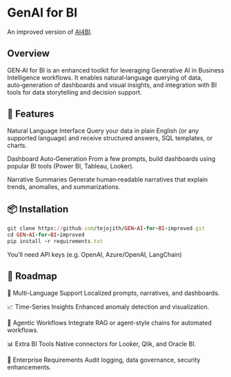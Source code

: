 # GenAI for BI
An improved version of [AI4BI](https://github.com/Vinayakmoudgil/AI4BI).

## Overview
GEN‑AI for BI is an enhanced toolkit for leveraging Generative AI in Business Intelligence workflows. It enables natural‑language querying of data, auto‑generation of dashboards and visual insights, and integration with BI tools for data storytelling and decision support.

## 🚀 Features
Natural Language Interface
Query your data in plain English (or any supported language) and receive structured answers, SQL templates, or charts.

Dashboard Auto‑Generation
From a few prompts, build dashboards using popular BI tools (Power BI, Tableau, Looker).

Narrative Summaries
Generate human‑readable narratives that explain trends, anomalies, and summarizations.

## 📦 Installation
```ruby
git clone https://github.com/tejojith/GEN-AI-for-BI-improved.git
cd GEN-AI-for-BI-improved
pip install -r requirements.txt
```
You’ll need API keys (e.g. OpenAI, Azure/OpenAI, LangChain)


## 🚧 Roadmap
🔁 Multi-Language Support
Localized prompts, narratives, and dashboards.

📈 Time-Series Insights
Enhanced anomaly detection and visualization.

🤖 Agentic Workflows
Integrate RAG or agent-style chains for automated workflows.

📊 Extra BI Tools
Native connectors for Looker, Qlik, and Oracle BI.

🔐 Enterprise Requirements
Audit logging, data governance, security enhancements.


